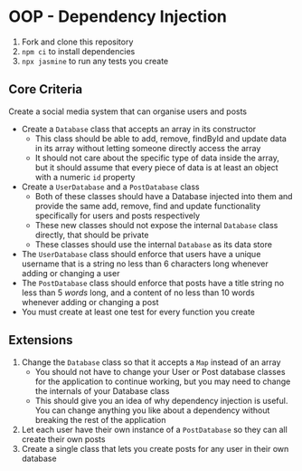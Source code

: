 # OOP - Dependency Injection

1. Fork and clone this repository
2. `npm ci` to install dependencies
3. `npx jasmine` to run any tests you create

## Core Criteria

Create a social media system that can organise users and posts

- Create a `Database` class that accepts an array in its constructor
    - This class should be able to add, remove, findById and update data in its array without letting someone directly access the array
    - It should not care about the specific type of data inside the array, but it should assume that every piece of data is at least an object with a numeric `id` property
- Create a `UserDatabase` and a `PostDatabase` class
    - Both of these classes should have a Database injected into them and provide the same add, remove, find and update functionality specifically for users and posts respectively
    - These new classes should not expose the internal `Database` class directly, that should be private
    - These classes should use the internal `Database` as its data store
- The `UserDatabase` class should enforce that users have a unique username that is a string no less than 6 characters long whenever adding or changing a user
- The `PostDatabase` class should enforce that posts have a title string no less than 5 _words_ long, and a content of no less than 10 words whenever adding or changing a post
- You must create at least one test for every function you create

## Extensions

1. Change the `Database` class so that it accepts a `Map` instead of an array
    - You should not have to change your User or Post database classes for the application to continue working, but you may need to change the internals of your Database class
    - This should give you an idea of why dependency injection is useful. You can change anything you like about a dependency without breaking the rest of the application
2. Let each user have their own instance of a `PostDatabase` so they can all create their own posts
3. Create a single class that lets you create posts for any user in their own database
